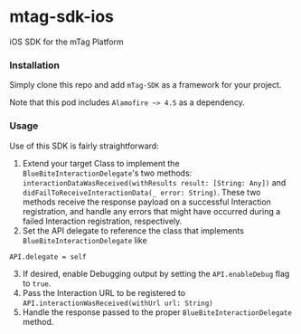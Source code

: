 # mtag-sdk-ios
iOS SDK for the  mTag Platform

### Installation

Simply clone this repo and add `mTag-SDK` as a framework for your project.

Note that this pod includes `Alamofire ~> 4.5` as a dependency.

### Usage

Use of this SDK is fairly straightforward:

1. Extend your target Class to implement the `BlueBiteInteractionDelegate`'s two methods: `interactionDataWasReceived(withResults result: [String: Any])` and `didFailToReceiveInteractionData(_ error: String)`.  These two methods receive the response payload on a successful Interaction registration, and handle any errors that might have occurred during a failed Interaction registration, respectively.
2. Set the API delegate to reference the class that implements `BlueBiteInteractionDelegate` like
```
API.delegate = self
```
3. If desired, enable Debugging output by setting the `API.enableDebug` flag to `true`.
4. Pass the Interaction URL to be registered to `API.interactionWasReceived(withUrl url: String)`
5. Handle the response passed to the proper `BlueBiteInteractionDelegate` method.
